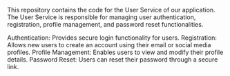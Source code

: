 This repository contains the code for the User Service of our application. The User Service is responsible for managing user authentication, registration, profile management, and password reset functionalities.

Authentication: Provides secure login functionality for users.
Registration: Allows new users to create an account using their email or social media profiles.
Profile Management: Enables users to view and modify their profile details.
Password Reset: Users can reset their password through a secure link.
